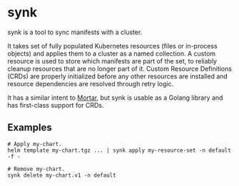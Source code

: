 # synk

synk is a tool to sync manifests with a cluster.

It takes set of fully populated Kubernetes resources (files or in-process objects) and applies them to a cluster as a named collection. A custom resource is used to store which manifests are part of the set, to reliably cleanup resources that are no longer part of it. Custom Resource Definitions (CRDs) are properly initialized before any other resources are installed and resource dependencies are resolved through retry logic.

It has a similar intent to [Mortar](https://github.com/kontena/mortar), but synk is usable as a Golang library and has first-class support for CRDs.

## Examples

```
# Apply my-chart.
helm template my-chart.tgz ... | synk apply my-resource-set -n default -f -

# Remove my-chart.
synk delete my-chart.v1 -n default
```

